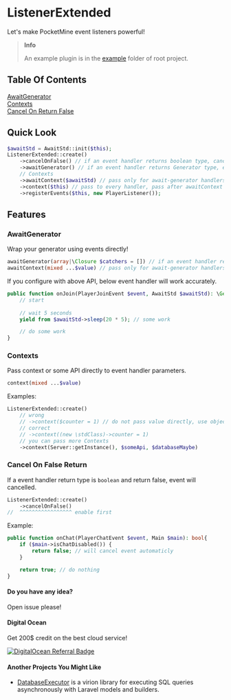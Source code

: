 # ListenerExtended

Let's make PocketMine event listeners powerful!


> **Info**
> 
> An example plugin is in the [example](https://github.com/xerenahmed/ListenerExtended/tree/main/example) folder of root project.

## Table Of Contents
[AwaitGenerator](#AwaitGenerator)  
[Contexts](#Contexts)   
[Cancel On Return False](#cancelOnReturnFalse)

## Quick Look

```php
$awaitStd = AwaitStd::init($this);
ListenerExtended::create()
    ->cancelOnFalse() // if an event handler returns boolean type, cancel it
    ->awaitGenerator() // if an event handler returns Generator type, execute it in AwaitGenerator
    // Contexts
    ->awaitContext($awaitStd) // pass only for await-generator handlers
    ->context($this) // pass to every handler, pass after awaitContext to await-generator handlers
    ->registerEvents($this, new PlayerListener());
```

## Features

### AwaitGenerator
Wrap your generator using events directly!

```php
awaitGenerator(array|\Closure $catchers = []) // if an event handler returns Generator type, execute it in AwaitGenerator. Pass catchers for error handling.
awaitContext(mixed ...$value) // pass only for await-generator handlers
```

If you configure with above API, below event handler will work accurately.
```php
public function onJoin(PlayerJoinEvent $event, AwaitStd $awaitStd): \Generator{
    // start
        
    // wait 5 seconds
    yield from $awaitStd->sleep(20 * 5); // some work

    // do some work
}
```

### Contexts
Pass context or some API directly to event handler parameters.

```php
context(mixed ...$value)
```

Examples:
```php
ListenerExtended::create()
    // wrong
    // ->context($counter = 1) // do not pass value directly, use objects instead
    // correct
    // ->context((new \stdClass)->counter = 1)
    // you can pass more Contexts
    ->context(Server::getInstance(), $someApi, $databaseMaybe)
```

### Cancel On False Return
If a event handler return type is `boolean` and return false, event will cancelled.

```php
ListenerExtended::create()
    ->cancelOnFalse()
//  ^^^^^^^^^^^^^^^^^ enable first
```

Example:
```php
public function onChat(PlayerChatEvent $event, Main $main): bool{
    if ($main->isChatDisabled()) {
        return false; // will cancel event automaticly
    }

    return true; // do nothing
}
```


#### Do you have any idea?
Open issue please!

#### Digital Ocean
Get 200$ credit on the best cloud service!

[![DigitalOcean Referral Badge](https://web-platforms.sfo2.digitaloceanspaces.com/WWW/Badge%203.svg)](https://www.digitalocean.com/?refcode=68d7bc7aff41&utm_campaign=Referral_Invite&utm_medium=Referral_Program&utm_source=badge)

#### Another Projects You Might Like
- [DatabaseExecutor](https://github.com/xerenahmed/DatabaseExecutor) is a virion library for executing SQL queries asynchronously with Laravel models and builders.

